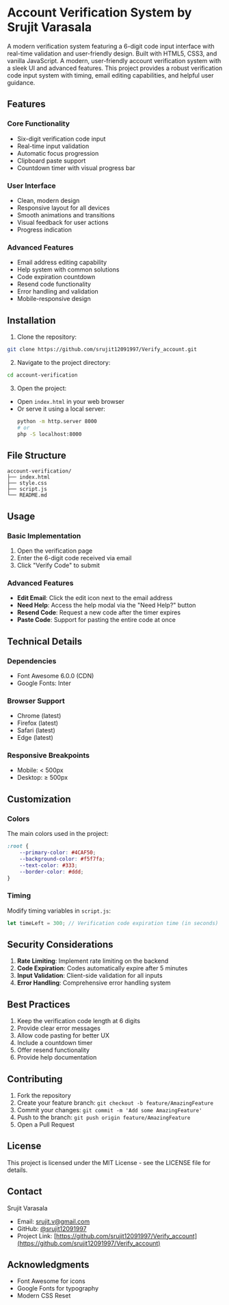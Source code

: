 # Account Verification System by Srujit Varasala

A modern verification system featuring a 6-digit code input interface with real-time validation and user-friendly design. Built with HTML5, CSS3, and vanilla JavaScript.
A modern, user-friendly account verification system with a sleek UI and advanced features. This project provides a robust verification code input system with timing, email editing capabilities, and helpful user guidance.

## Features

### Core Functionality
- Six-digit verification code input
- Real-time input validation
- Automatic focus progression
- Clipboard paste support
- Countdown timer with visual progress bar

### User Interface
- Clean, modern design
- Responsive layout for all devices
- Smooth animations and transitions
- Visual feedback for user actions
- Progress indication

### Advanced Features
- Email address editing capability
- Help system with common solutions
- Code expiration countdown
- Resend code functionality
- Error handling and validation
- Mobile-responsive design

## Installation

1. Clone the repository:
```bash
git clone https://github.com/srujit12091997/Verify_account.git
```

2. Navigate to the project directory:
```bash
cd account-verification
```

3. Open the project:
- Open `index.html` in your web browser
- Or serve it using a local server:
  ```bash
  python -m http.server 8000
  # or
  php -S localhost:8000
  ```

## File Structure

```
account-verification/
├── index.html
├── style.css
├── script.js
└── README.md
```

## Usage

### Basic Implementation
1. Open the verification page
2. Enter the 6-digit code received via email
3. Click "Verify Code" to submit

### Advanced Features
- **Edit Email**: Click the edit icon next to the email address
- **Need Help**: Access the help modal via the "Need Help?" button
- **Resend Code**: Request a new code after the timer expires
- **Paste Code**: Support for pasting the entire code at once

## Technical Details

### Dependencies
- Font Awesome 6.0.0 (CDN)
- Google Fonts: Inter

### Browser Support
- Chrome (latest)
- Firefox (latest)
- Safari (latest)
- Edge (latest)

### Responsive Breakpoints
- Mobile: < 500px
- Desktop: ≥ 500px

## Customization

### Colors
The main colors used in the project:
```css
:root {
    --primary-color: #4CAF50;
    --background-color: #f5f7fa;
    --text-color: #333;
    --border-color: #ddd;
}
```

### Timing
Modify timing variables in `script.js`:
```javascript
let timeLeft = 300; // Verification code expiration time (in seconds)
```

## Security Considerations

1. **Rate Limiting**: Implement rate limiting on the backend
2. **Code Expiration**: Codes automatically expire after 5 minutes
3. **Input Validation**: Client-side validation for all inputs
4. **Error Handling**: Comprehensive error handling system

## Best Practices

1. Keep the verification code length at 6 digits
2. Provide clear error messages
3. Allow code pasting for better UX
4. Include a countdown timer
5. Offer resend functionality
6. Provide help documentation

## Contributing

1. Fork the repository
2. Create your feature branch: `git checkout -b feature/AmazingFeature`
3. Commit your changes: `git commit -m 'Add some AmazingFeature'`
4. Push to the branch: `git push origin feature/AmazingFeature`
5. Open a Pull Request

## License

This project is licensed under the MIT License - see the LICENSE file for details.

## Contact

Srujit Varasala
- Email: srujit.v@gmail.com
- GitHub: [@srujit12091997](https://github.com/srujit12091997)
- Project Link: [https://github.com/srujit12091997/Verify_account](https://github.com/srujit12091997/Verify_account)

## Acknowledgments

- Font Awesome for icons
- Google Fonts for typography
- Modern CSS Reset